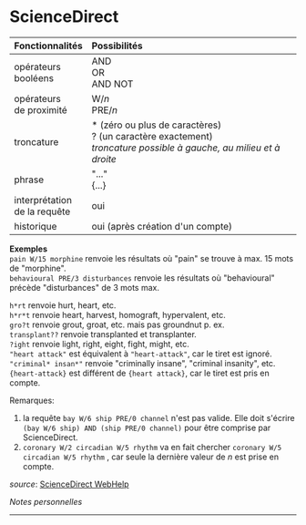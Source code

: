 # ScienceDirect

| Fonctionnalités | Possibilités |
| :-------- | :---- |
| opérateurs<br/>booléens | AND<br/>OR<br/>AND NOT |
| opérateurs<br/>de proximité | W/*n*<br/>PRE/*n* |
| troncature | \* (zéro ou plus de caractères)<br/>? (un caractère exactement) <br/>*troncature possible à gauche, au milieu et à droite* |
| phrase | "..."<br/>{...} |
| interprétation<br/>de la requête | oui |
| historique | oui (après création d'un compte) |

**Exemples**   
`pain W/15 morphine` renvoie les résultats où "pain" se trouve à max. 15 mots de "morphine".   
`behavioural PRE/3 disturbances` renvoie les résultats où "behavioural" précède "disturbances" de 3 mots max.   

`h*rt` renvoie hurt, heart, etc.   
`h*r*t` renvoie heart, harvest, homograft, hypervalent, etc.   
`gro?t` renvoie grout, groat, etc. mais pas groundnut p. ex.   
`transplant??` renvoie transplanted et transplanter.   
`?ight` renvoie light, right, eight, fight, might, etc.   
`"heart attack"` est équivalent à `"heart-attack"`, car le tiret est ignoré.   
`"criminal* insan*"` renvoie "criminally insane", "criminal insanity", etc.   
`{heart-attack}` est différent de `{heart attack}`, car le tiret est pris en compte.   

Remarques:   
1. la requête `bay W/6 ship PRE/0 channel` n'est pas valide. Elle doit s'écrire `(bay W/6 ship) AND (ship PRE/0 channel)` pour être comprise par ScienceDirect.   
2. `coronary W/2 circadian W/5 rhythm` va en fait chercher `coronary W/5 circadian W/5 rhythm` , car seule la dernière valeur de *n* est prise en compte.   

*source*: [ScienceDirect WebHelp](http://help.sciencedirect.com)

*Notes personnelles*

---
